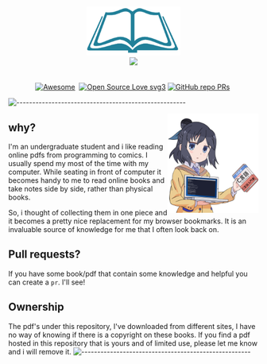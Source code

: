<h6 align="center"><img src="https://raw.githubusercontent.com/pwnwriter/files/main/ebooks/book-logo.png" alt="logo" height="100px"> <br>
<img src="https://readme-typing-svg.demolab.com/?lines=pwnwriter's personal library.&font=Fira%20Code&center=true&width=440&height=45&color=f75c7e&vCenter=true&pause=1000&size=22" /></a>
</h6>

<div align="center" markdown="1">

[![Awesome](https://cdn.rawgit.com/sindresorhus/awesome/d7305f38d29fed78fa85652e3a63e154dd8e8829/media/badge.svg)](https://github.com/sindresorhus/awesome)&#160;
[![Open Source Love svg3](https://badges.frapsoft.com/os/v3/open-source.svg?v=103)](https://github.com/ellerbrock/open-source-badges/)
[![GitHub repo PRs](https://img.shields.io/github/issues-pr/pwnwriter/ebooks?style=flat&logo=github&logoColor=orange&label=PRs)](https://github.com/EbookFoundation/free-programming-books/pulls)&#160;

</div>

![-----------------------------------------------------](https://raw.githubusercontent.com/andreasbm/readme/master/assets/lines/aqua.png)
<!--
source: https://anime-girls-holding-programming-books.netlify.app/C
-->
<img src="https://raw.githubusercontent.com/pwnwriter/files/main/ebooks/anime-holding-c-book.png" alt="c" align="right" height="200px">

## why?
I'm an undergraduate student and i like reading online pdfs from programming to comics. I usually spend my most of the time with my computer.
While seating in front of computer it becomes handy to me to read online books and take notes side by side, rather than physical books.

So, i thought of collecting them in one piece and it becomes a pretty nice replacement for my browser bookmarks. It is an invaluable source of knowledge for me that I often look back on.

## Pull requests?
If you have some book/pdf that contain some knowledge and helpful you can create a `pr`. I'll see!

## Ownership
The pdf's under this repository, I've downloaded from different sites, I have no way of knowing if there is a copyright on these books. If you find a pdf hosted
in this repository that is yours and of limited use, please let me know and i will remove it.
![-----------------------------------------------------](https://raw.githubusercontent.com/andreasbm/readme/master/assets/lines/aqua.png)
